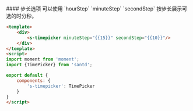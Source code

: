 <text lang="cn">
#### 步长选项
可以使用 `hourStep` `minuteStep` `secondStep` 按步长展示可选的时分秒。
</text>

```html
<template>
    <div>
        <s-timepicker minuteStep="{{15}}" secondStep="{{10}}"/>
    </div>
</template>
<script>
import moment from 'moment';
import {TimePicker} from 'santd';

export default {
    components: {
        's-timepicker': TimePicker
    }
}
</script>
```
